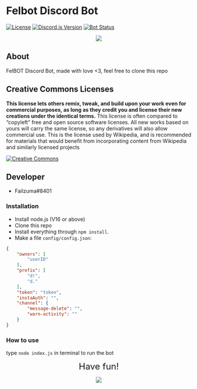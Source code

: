 # Felbot Discord Bot 
[![License](https://img.shields.io/badge/LICENSE-CC--BY--SA--4.0-green)](https://github.com/Failzuma/Fel-Bot/blob/master/LICENSE)
[![Discord.js Version](https://img.shields.io/badge/discord.js-v12-green)]()
[![Bot Status](https://img.shields.io/badge/Status-Offline-red)]()
<p align="center"><img src="https://media.discordapp.net/attachments/1034397080657072148/1035021422159994890/guoba_sad.png" /></p>

## About
FelBOT Discord Bot, made with love <3, feel free to clone this repo

## Creative Commons Licenses
**This license lets others remix, tweak, and build upon your work even for commercial purposes, as long as they credit you and license their new creations under the identical terms.** This license is often compared to “copyleft” free and open source software licenses. All new works based on yours will carry the same license, so any derivatives will also allow commercial use. This is the license used by Wikipedia, and is recommended for materials that would benefit from incorporating content from Wikipedia and similarly licensed projects

[![Creative Commons](https://i.creativecommons.org/l/by-sa/4.0/88x31.png)](https://creativecommons.org/licenses/by-sa/4.0/ "Redirect to Creative Commons")

## Developer
- Failzuma#8401

### Installation
- Install node.js (V16 or above)
- Clone this repo
- Install everything through `npm install`.<br>
- Make a file `config/config.json`:
```json
{
    "owners": [
        "userID"
    ],
    "prefix": [
        "d!",
        "d."
    ],
    "token": "token",
    "instaAuth": "",
    "channel": {
        "message-delete": "",
        "warn-activity": ""
    }
}
```
### How to use
type `node index.js` in terminal to run the bot

<p align="center"><font size = "5">Have fun!</font><br></p>
<p align="center"><img src="https://cdn.discordapp.com/attachments/519859252966457369/735280356441456641/4c64e343e788251fb15dac0f4c557337.gif" /></p>
 
